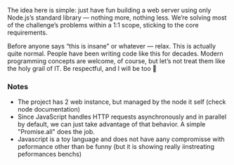 The idea here is simple: just have fun building a web server using only Node.js’s standard library — nothing more, nothing less. We’re solving most of the challenge’s problems within a 1:1 scope, sticking to the core requirements.

Before anyone says “this is insane” or whatever — relax. This is actually quite normal. People have been writing code like this for decades. Modern programming concepts are welcome, of course, but let’s not treat them like the holy grail of IT. Be respectful, and I will be too 🙂

### Notes
- The project has 2 web instance, but managed by the node it self (check node documentation)
- Since JavaScript handles HTTP requests asynchronously and in parallel by default, we can just take advantage of that behavior. A simple "Promise.all" does the job.
- Javascript is a toy language and does not have aany compromisse with peformance other than be funny (but it is showing really iinstreating peformances benchs)

